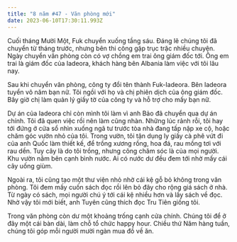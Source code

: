```yaml
---
title: "8 năm #47 - Văn phòng mới"
date: 2023-06-10T17:30:11.993Z
---
```


Cuối tháng Mười Một, Fuk chuyển xuống tầng sáu. Đáng lẽ chúng tôi đã chuyển từ tháng trước, nhưng bên thi công gặp trục trặc nhiều chuyện. Ngày chuyển văn phòng còn có vợ chồng em trai ông giám đốc tới. Ông em trai là giám đốc của Iadeora, khách hàng bên Albania làm việc với tôi lâu nay.

Sau khi chuyển văn phòng, công ty đổi tên thành Fuk-Iadeora. Bên Iadeora tuyển vô năm bạn nữ. Tôi ngồi với họ và chị phiên dịch của ông giám đốc. Bây giờ chị làm quản lý giấy tờ của công ty và hỗ trợ cho mấy bạn nữ.

Dự án của Iadeora chỉ còn mình tôi làm vì anh Bảo đã chuyển qua dự án chính. Tôi đã quen việc rồi nên làm cũng nhàn. Những lúc rảnh rỗi, tôi hay tới đứng ở cửa sổ nhìn xuống ngã tư trước tòa nhà đang tấp nập xe cộ, hoặc chăm góc vườn nhỏ của tôi. Trong vườn, tôi tận dụng ly giấy cà phê vứt đi của anh Quốc làm thiết kế, để trồng xương rồng, hoa đá, rau mồng tơi với rau dền. Tuy cây là do tôi trồng, nhưng công chăm sóc là của mọi người. Khu vườn nằm bên cạnh bình nước. Ai có nước dư đều đem tới nhờ mấy cái cây uống giùm.

Ngoài ra, tôi cũng tạo một thư viện nhỏ nhờ cái kệ gỗ bỏ không trong văn phòng. Tôi đem mấy cuốn sách đọc rồi lên bỏ đây cho rộng giá sách ở nhà. Từ ngày có sách, mọi người chú ý tới cái kệ nhiều hơn và lấy sách về đọc. Nhờ vậy tôi mới biết, anh Tuyên cũng thích đọc Tru Tiên giống tôi.

Trong văn phòng còn dư một khoảng trống cạnh cửa chính. Chúng tôi để ở đây một cái bàn dài, làm chỗ tổ chức happy hour. Chiều thứ Năm hàng tuần, chúng tôi góp mỗi người mười ngàn mua đồ về ăn.
